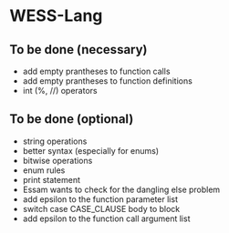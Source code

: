 # WESS-Lang
## To be done (necessary)
- add empty prantheses to function calls
- add empty prantheses to function definitions
- int (%, //) operators
## To be done (optional)
- string operations 
- better syntax (especially for enums)
- bitwise operations
- enum rules
- print statement
- Essam wants to check for the dangling else problem
- add epsilon to the function parameter list
- switch case CASE_CLAUSE body to block
- add epsilon to the function call argument list
